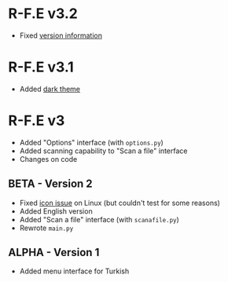 # R-F.E v3.2

- Fixed [version information](https://github.com/ygz213/Real-file.extnsn/issues/4)

# R-F.E v3.1

- Added [dark theme](https://github.com/ygz213/Real-file.extnsn/issues/2)

# R-F.E v3

- Added "Options" interface (with `options.py`)
- Added scanning capability to "Scan a file" interface
- Changes on code

## BETA - Version 2

- Fixed [icon issue](https://github.com/ygz213/Real-file.extnsn/issues/1) on Linux (but couldn't test for some reasons)
- Added English version
- Added "Scan a file" interface (with `scanafile.py`)
- Rewrote `main.py`

## ALPHA - Version 1

- Added menu interface for Turkish
